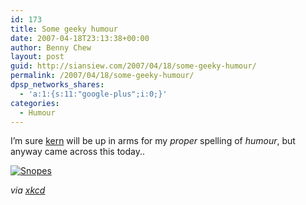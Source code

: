 ```yaml
---
id: 173
title: Some geeky humour
date: 2007-04-18T23:13:38+00:00
author: Benny Chew
layout: post
guid: http://siansiew.com/2007/04/18/some-geeky-humour/
permalink: /2007/04/18/some-geeky-humour/
dpsp_networks_shares:
  - 'a:1:{s:11:"google-plus";i:0;}'
categories:
  - Humour
---
```

I&#8217;m sure <a href="http://hankern.com/" target="_blank">kern</a> will be up in arms for my _proper_ spelling of _humour_, but anyway came across this today..

[![Snopes](https://bennychew.com/blog/wp-content/uploads/2007/04/snopes.thumbnail.png)](https://bennychew.com/blog/wp-content/uploads/2007/04/snopes.png "Snopes")

_via <a href="http://xkcd.com/c250.html" target="_blank">xkcd</a>_